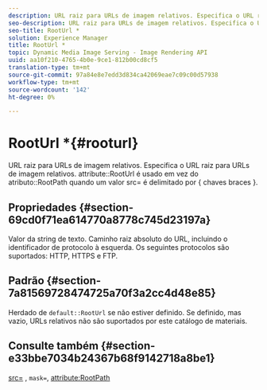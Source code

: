 ```yaml
---
description: URL raiz para URLs de imagem relativos. Especifica o URL raiz para URLs de imagem relativos. o atributo RootUrl é usado em vez do atributo RootPath quando um valor src= é delimitado por { chaves chaves}.
seo-description: URL raiz para URLs de imagem relativos. Especifica o URL raiz para URLs de imagem relativos. o atributo RootUrl é usado em vez do atributo RootPath quando um valor src= é delimitado por { chaves chaves}.
seo-title: RootUrl *
solution: Experience Manager
title: RootUrl *
topic: Dynamic Media Image Serving - Image Rendering API
uuid: aa10f210-4765-4b0e-9ce1-812b00cd8cf5
translation-type: tm+mt
source-git-commit: 97a84e8e7edd3d834ca42069eae7c09c00d57938
workflow-type: tm+mt
source-wordcount: '142'
ht-degree: 0%

---
```



# RootUrl *{#rooturl}

URL raiz para URLs de imagem relativos. Especifica o URL raiz para URLs de imagem relativos. attribute::RootUrl é usado em vez do atributo::RootPath quando um valor src= é delimitado por { chaves braces }.

## Propriedades {#section-69cd0f71ea614770a8778c745d23197a}

Valor da string de texto. Caminho raiz absoluto do URL, incluindo o identificador de protocolo à esquerda. Os seguintes protocolos são suportados: HTTP, HTTPS e FTP.

## Padrão {#section-7a81569728474725a70f3a2cc4d48e85}

Herdado de `default::RootUrl` se não estiver definido. Se definido, mas vazio, URLs relativos não são suportados por este catálogo de materiais.

## Consulte também {#section-e33bbe7034b24367b68f9142718a8be1}

[src=](../../../../../ir-api/http-protocol/image-rendering-api-ref/c-ir-http-protocol-ref/c-ir-http-protocol-command-reference/r-ir-src.md#reference-62c98abad22149d68d405ed6aaff8272) ,  `mask=`,  [attribute:RootPath](../../../../../ir-api/material-cat/image-rendering-api-ref/c-ir-material-catalog/c-ir-attributes-reference/r-ir-rootpath.md#reference-a4d7c96b62e14fcbad1740c702f160f3)
